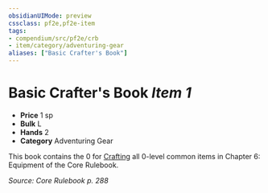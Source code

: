 ```yaml
---
obsidianUIMode: preview
cssclass: pf2e,pf2e-item
tags:
- compendium/src/pf2e/crb
- item/category/adventuring-gear
aliases: ["Basic Crafter's Book"]
---
```

# Basic Crafter's Book *Item 1*  

- **Price** 1 sp
- **Bulk** L
- **Hands** 2
- **Category** Adventuring Gear

This book contains the 0 for [Crafting](/rules/actions/craft.md) all 0-level common items in Chapter 6: Equipment of the Core Rulebook.

*Source: Core Rulebook p. 288*